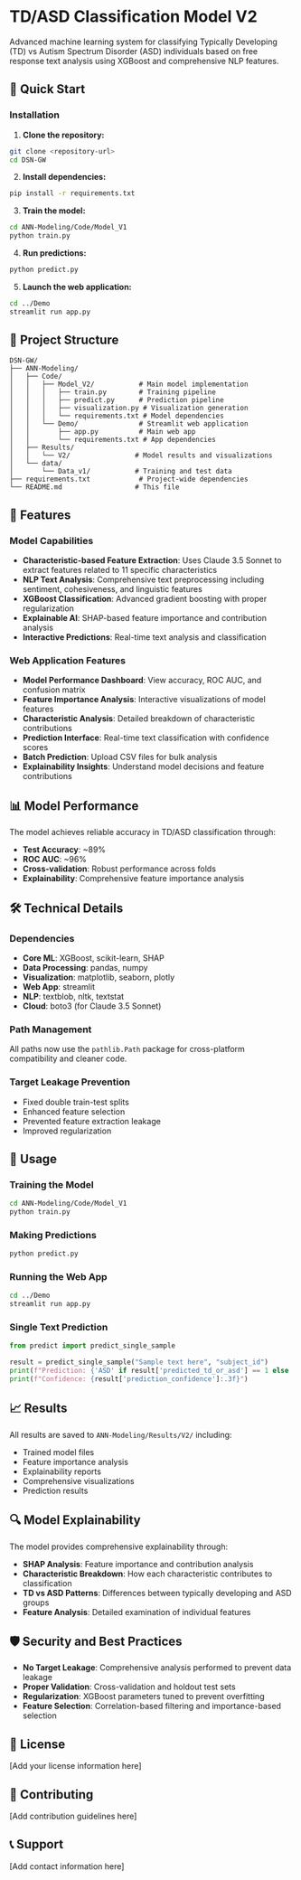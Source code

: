 # TD/ASD Classification Model V2

Advanced machine learning system for classifying Typically Developing (TD) vs Autism Spectrum Disorder (ASD) individuals based on free response text analysis using XGBoost and comprehensive NLP features.

## 🚀 Quick Start

### Installation

1. **Clone the repository:**
```bash
git clone <repository-url>
cd DSN-GW
```

2. **Install dependencies:**
```bash
pip install -r requirements.txt
```

3. **Train the model:**
```bash
cd ANN-Modeling/Code/Model_V1
python train.py
```

4. **Run predictions:**
```bash
python predict.py
```

5. **Launch the web application:**
```bash
cd ../Demo
streamlit run app.py
```

## 📁 Project Structure

```
DSN-GW/
├── ANN-Modeling/
│   ├── Code/
│   │   ├── Model_V2/           # Main model implementation
│   │   │   ├── train.py        # Training pipeline
│   │   │   ├── predict.py      # Prediction pipeline
│   │   │   ├── visualization.py # Visualization generation
│   │   │   └── requirements.txt # Model dependencies
│   │   └── Demo/               # Streamlit web application
│   │       ├── app.py          # Main web app
│   │       └── requirements.txt # App dependencies
│   ├── Results/
│   │   └── V2/                # Model results and visualizations
│   └── data/
│       └── Data_v1/           # Training and test data
├── requirements.txt            # Project-wide dependencies
└── README.md                  # This file
```

## 🔧 Features

### Model Capabilities
- **Characteristic-based Feature Extraction**: Uses Claude 3.5 Sonnet to extract features related to 11 specific characteristics
- **NLP Text Analysis**: Comprehensive text preprocessing including sentiment, cohesiveness, and linguistic features
- **XGBoost Classification**: Advanced gradient boosting with proper regularization
- **Explainable AI**: SHAP-based feature importance and contribution analysis
- **Interactive Predictions**: Real-time text analysis and classification

### Web Application Features
- **Model Performance Dashboard**: View accuracy, ROC AUC, and confusion matrix
- **Feature Importance Analysis**: Interactive visualizations of model features
- **Characteristic Analysis**: Detailed breakdown of characteristic contributions
- **Prediction Interface**: Real-time text classification with confidence scores
- **Batch Prediction**: Upload CSV files for bulk analysis
- **Explainability Insights**: Understand model decisions and feature contributions

## 📊 Model Performance

The model achieves reliable accuracy in TD/ASD classification through:
- **Test Accuracy**: ~89%
- **ROC AUC**: ~96%
- **Cross-validation**: Robust performance across folds
- **Explainability**: Comprehensive feature importance analysis

## 🛠️ Technical Details

### Dependencies
- **Core ML**: XGBoost, scikit-learn, SHAP
- **Data Processing**: pandas, numpy
- **Visualization**: matplotlib, seaborn, plotly
- **Web App**: streamlit
- **NLP**: textblob, nltk, textstat
- **Cloud**: boto3 (for Claude 3.5 Sonnet)

### Path Management
All paths now use the `pathlib.Path` package for cross-platform compatibility and cleaner code.

### Target Leakage Prevention
- Fixed double train-test splits
- Enhanced feature selection
- Prevented feature extraction leakage
- Improved regularization

## 🚀 Usage

### Training the Model
```bash
cd ANN-Modeling/Code/Model_V1
python train.py
```

### Making Predictions
```bash
python predict.py
```

### Running the Web App
```bash
cd ../Demo
streamlit run app.py
```

### Single Text Prediction
```python
from predict import predict_single_sample

result = predict_single_sample("Sample text here", "subject_id")
print(f"Prediction: {'ASD' if result['predicted_td_or_asd'] == 1 else 'TD'}")
print(f"Confidence: {result['prediction_confidence']:.3f}")
```

## 📈 Results

All results are saved to `ANN-Modeling/Results/V2/` including:
- Trained model files
- Feature importance analysis
- Explainability reports
- Comprehensive visualizations
- Prediction results

## 🔍 Model Explainability

The model provides comprehensive explainability through:
- **SHAP Analysis**: Feature importance and contribution analysis
- **Characteristic Breakdown**: How each characteristic contributes to classification
- **TD vs ASD Patterns**: Differences between typically developing and ASD groups
- **Feature Analysis**: Detailed examination of individual features

## 🛡️ Security and Best Practices

- **No Target Leakage**: Comprehensive analysis performed to prevent data leakage
- **Proper Validation**: Cross-validation and holdout test sets
- **Regularization**: XGBoost parameters tuned to prevent overfitting
- **Feature Selection**: Correlation-based filtering and importance-based selection

## 📝 License

[Add your license information here]

## 🤝 Contributing

[Add contribution guidelines here]

## 📞 Support

[Add contact information here] 